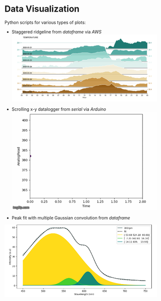 # Data Visualization
Python scripts for various types of plots:

* Staggered ridgeline from *dataframe* via *AWS* <br />
![Image ridgeline](Temp3.png)

* Scrolling x-y datalogger from *serial* via *Arduino*  <br />
![Image plotserial](469clc.gif) <br />




* Peak fit with multiple Gaussian convolution from *dataframe* <br />


![Image peakfit](PeakFit1.png)

